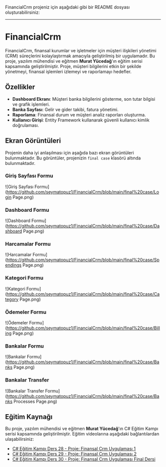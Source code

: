 FinancialCrm projeniz için aşağıdaki gibi bir README dosyası oluşturabilirsiniz:

---

# FinancialCrm

FinancialCrm, finansal kurumlar ve işletmeler için müşteri ilişkileri yönetimi (CRM) süreçlerini kolaylaştırmak amacıyla geliştirilmiş bir uygulamadır. Bu proje, yazılım mühendisi ve eğitmen **Murat Yücedağ**'ın eğitim serisi kapsamında geliştirilmiştir. Proje, müşteri bilgilerini etkin bir şekilde yönetmeyi, finansal işlemleri izlemeyi ve raporlamayı hedefler.

## Özellikler

- **Dashboard Ekranı**: Müşteri banka  bilgilerini gösterme, son tutar bilgisi  ve grafik işlemleri.
- **Banka Sayfası**: Gelir ve gider takibi, fatura yönetimi.
- **Raporlama**: Finansal durum ve müşteri analiz raporları oluşturma.
- **Kullanıcı Girişi**: Entity Framework kullanarak güvenli kullanıcı kimlik doğrulaması.


## Ekran Görüntüleri

Projenin daha iyi anlaşılması için aşağıda bazı ekran görüntüleri bulunmaktadır. Bu görüntüler, projenizin `final case` klasörü altında bulunmaktadır.

### Giriş Sayfası Formu

![Giriş Sayfası Formu](https://github.com/seymatopuz1/FinancialCrm/blob/main/final%20case/Login Page.png)

### Dashboard Formu

![Dashboard Formu](https://github.com/seymatopuz1/FinancialCrm/blob/main/final%20case/Dashboard Page.png)

### Harcamalar Formu

![Harcamalar Formu](https://github.com/seymatopuz1/FinancialCrm/blob/main/final%20case/Spendings Page.png)

### Kategori Formu

![Kategori Formu](https://github.com/seymatopuz1/FinancialCrm/blob/main/final%20case/Category Page.png)

### Ödemeler Formu

![Ödemeler Formu](https://github.com/seymatopuz1/FinancialCrm/blob/main/final%20case/Billing Page.png)

### Bankalar Formu

![Bankalar Formu](https://github.com/seymatopuz1/FinancialCrm/blob/main/final%20case/Banks Page.png)

### Bankalar Transfer

![Bankalar Transfer Formu](https://github.com/seymatopuz1/FinancialCrm/blob/main/final%20case/Banks Processes Page.png)


## Eğitim Kaynağı

Bu proje, yazılım mühendisi ve eğitmen **Murat Yücedağ**'ın C# Eğitim Kampı serisi kapsamında geliştirilmiştir. Eğitim videolarına aşağıdaki bağlantılardan ulaşabilirsiniz:

- [C# Eğitim Kampı Ders 28 - Proje: Finansal Crm Uygulaması 1](https://www.youtube.com/watch?v=gFF9du8iVY4)
- [C# Eğitim Kampı Ders 29 - Proje: Finansal Crm Uygulaması 2](https://www.youtube.com/watch?v=gLT6FNidVr8)
- [C# Eğitim Kampı Ders 30 - Proje: Finansal Crm Uygulaması Final Dersi](https://www.youtube.com/watch?v=N3isRnrIjdM)

